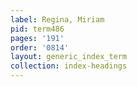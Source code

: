 ```yaml
---
label: Regina, Miriam
pid: term486
pages: '191'
order: '0814'
layout: generic_index_term
collection: index-headings
---
```

